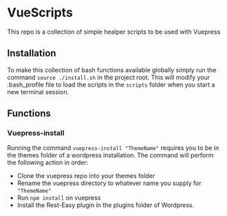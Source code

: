 # VueScripts

This repo is a collection of simple healper scripts to be used with Vuepress

## Installation

To make this collection of bash functions available globally simply run the command `source ./install.sh` in the project root. This will modify your .bash_profile file to load the scripts in the `scripts` folder when you start a new terminal session.

## Functions

### Vuepress-install

Running the command `vuepress-install "ThemeName"` requires you to be in the themes folder of a wordpress installation. The command will perform the following action in order:

* Clone the vuepress repo into your themes folder 
* Rename the vuepress directory to whatever name you supply for `"ThemeName"`
* Run `npm install` on vuepress
* Install the Rest-Easy plugin in the plugins folder of Wordpress.
